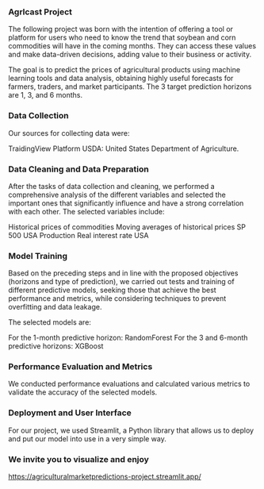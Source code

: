 ### Agrlcast Project ###

The following project was born with the intention of offering a tool or platform for users who need to know the trend that soybean and corn commodities will have in the coming months. They can access these values and make data-driven decisions, adding value to their business or activity.

The goal is to predict the prices of agricultural products using machine learning tools and data analysis, obtaining highly useful forecasts for farmers, traders, and market participants. The 3 target prediction horizons are 1, 3, and 6 months.

### Data Collection ###

Our sources for collecting data were:

TraidingView Platform
USDA: United States Department of Agriculture.

### Data Cleaning and Data Preparation ###

After the tasks of data collection and cleaning, we performed a comprehensive analysis of the different variables and selected the important ones that significantly influence and have a strong correlation with each other. The selected variables include:

Historical prices of commodities
Moving averages of historical prices
SP 500
USA Production
Real interest rate USA

### Model Training ###

Based on the preceding steps and in line with the proposed objectives (horizons and type of prediction), we carried out tests and training of different predictive models, seeking those that achieve the best performance and metrics, while considering techniques to prevent overfitting and data leakage.

The selected models are:

For the 1-month predictive horizon: RandomForest
For the 3 and 6-month predictive horizons: XGBoost

### Performance Evaluation and Metrics ###

We conducted performance evaluations and calculated various metrics to validate the accuracy of the selected models.


### Deployment and User Interface ###

For our project, we used Streamlit, a Python library that allows us to deploy and put our model into use in a very simple way.

### We invite you to visualize and enjoy ###

https://agriculturalmarketpredictions-project.streamlit.app/